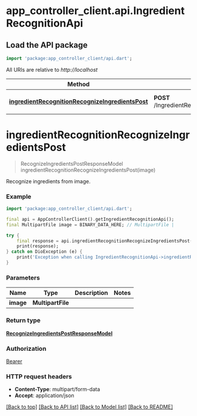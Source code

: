 # app_controller_client.api.IngredientRecognitionApi

## Load the API package
```dart
import 'package:app_controller_client/api.dart';
```

All URIs are relative to *http://localhost*

Method | HTTP request | Description
------------- | ------------- | -------------
[**ingredientRecognitionRecognizeIngredientsPost**](IngredientRecognitionApi.md#ingredientrecognitionrecognizeingredientspost) | **POST** /IngredientRecognition/RecognizeIngredients | Recognize ingredients from image.


# **ingredientRecognitionRecognizeIngredientsPost**
> RecognizeIngredientsPostResponseModel ingredientRecognitionRecognizeIngredientsPost(image)

Recognize ingredients from image.

### Example
```dart
import 'package:app_controller_client/api.dart';

final api = AppControllerClient().getIngredientRecognitionApi();
final MultipartFile image = BINARY_DATA_HERE; // MultipartFile | 

try {
    final response = api.ingredientRecognitionRecognizeIngredientsPost(image);
    print(response);
} catch on DioException (e) {
    print('Exception when calling IngredientRecognitionApi->ingredientRecognitionRecognizeIngredientsPost: $e\n');
}
```

### Parameters

Name | Type | Description  | Notes
------------- | ------------- | ------------- | -------------
 **image** | **MultipartFile**|  | 

### Return type

[**RecognizeIngredientsPostResponseModel**](RecognizeIngredientsPostResponseModel.md)

### Authorization

[Bearer](../README.md#Bearer)

### HTTP request headers

 - **Content-Type**: multipart/form-data
 - **Accept**: application/json

[[Back to top]](#) [[Back to API list]](../README.md#documentation-for-api-endpoints) [[Back to Model list]](../README.md#documentation-for-models) [[Back to README]](../README.md)

